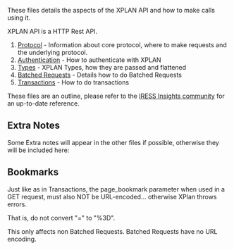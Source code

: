 These files details the aspects of the XPLAN API and how to make calls using it.

XPLAN API is a HTTP Rest API.

1. [Protocol](Protocol.md) - Information about core protocol, where to make requests and the underlying protocol.
2. [Authentication](Authentication.md) - How to authenticate with XPLAN
3. [Types](Types.md) - XPLAN Types, how they are passed and flattened
4. [Batched Requests](Batched%20Requests.md) - Details how to do Batched Requests
5. [Transactions](Transactions.md) - How to do transactions

These files are an outline, please refer to the [IRESS Insights community](https://insights.iressconnect.com/community/developers/xplan-api/content) for an up-to-date reference.

Extra Notes
-----------

Some Extra notes will appear in the other files if possible, otherwise they will be included here:

Bookmarks
---------

Just like as in Transactions, the page_bookmark parameter when used in a GET request, must also NOT be URL-encoded... otherwise XPlan throws errors.

That is, do not convert "=" to "%3D".

This only affects non Batched Requests. Batched Requests have no URL encoding.
